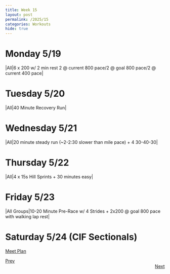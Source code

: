 ```yaml
---
title: Week 15
layout: post
permalink: /2025/15
categories: Workouts
hide: true
---
```


# Monday 5/19

|All|6 x 200 w/ 2 min rest 2 @ current 800 pace/2 @ goal 800 pace/2 @ current 400 pace|

# Tuesday 5/20

|All|40 Minute Recovery Run| 

# Wednesday 5/21 

|All|20 minute steady run (~2-2:30 slower than mile pace) + 4 30-40-30| 

# Thursday 5/22

|All|4 x 15s Hill Sprints + 30 minutes easy|

# Friday 5/23

|All Groups|10-20 Minute Pre-Race w/ 4 Strides + 2x200 @ goal 800 pace with walking lap rest|

# Saturday 5/24 (CIF Sectionals)

[Meet Plan]({{site.baseurl}}/2025/CIFF)

<div style="text-align: left"> <a href="{{site.baseurl}}/2025/14">Prev</a></div> 
<div style="text-align: right"> <a href="{{site.baseurl}}/2025/16">Next</a></div>
